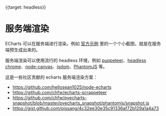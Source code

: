 
{{target: headless}}

# 服务端渲染

ECharts 可以在服务端进行渲染。例如 [官方示例](https://echarts.apache.org/examples/zh/index.html) 里的一个个小截图，就是在服务端预生成出来的。

服务端渲染可以使用流行的 headless 环境，例如 [puppeteer](https://github.com/GoogleChrome/puppeteer)、[headless chrome](https://chromium.googlesource.com/chromium/src/+/lkgr/headless/README.md)、[node-canvas](https://github.com/Automattic/node-canvas)、[jsdom](https://github.com/jsdom/jsdom)、[PhantomJS](http://phantomjs.org/) 等。

这是一些社区贡献的 echarts 服务端渲染方案：

+ https://github.com/hellosean1025/node-echarts
+ https://github.com/chfw/echarts-scrappeteer
+ https://github.com/chfw/pyecharts-snapshot/blob/master/pyecharts_snapshot/phantomjs/snapshot.js
+ https://gist.github.com/pissang/4c32ee30e35c91336af72b129a1a4a73